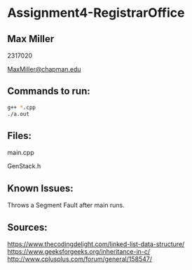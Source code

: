 # Assignment4-RegistrarOffice
## Max Miller
2317020

MaxMiller@chapman.edu


## Commands to run:
```bash
g++ *.cpp
./a.out
```


## Files:
  main.cpp
  
  GenStack.h
  
  
## Known Issues:
  Throws a Segment Fault after main runs.
  

## Sources:
  https://www.thecodingdelight.com/linked-list-data-structure/
  https://www.geeksforgeeks.org/inheritance-in-c/
  http://www.cplusplus.com/forum/general/158547/
  
